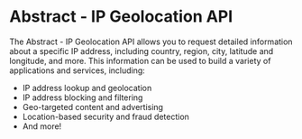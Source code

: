 # Abstract - IP Geolocation API

The Abstract - IP Geolocation API allows you to request detailed information
about a specific IP address, including country, region, city, latitude and
longitude, and more. This information can be used to build a variety of
applications and services, including:

- IP address lookup and geolocation
- IP address blocking and filtering
- Geo-targeted content and advertising
- Location-based security and fraud detection
- And more!
